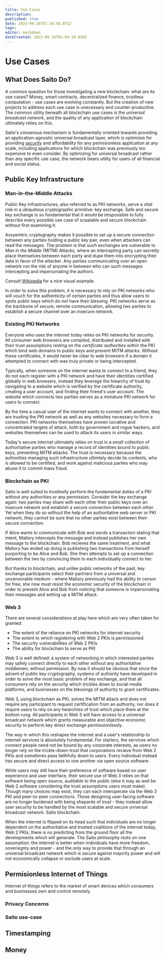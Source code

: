 ```yaml
---
title: Use Cases
description: 
published: true
date: 2023-09-26T01:34:58.071Z
tags: 
editor: markdown
dateCreated: 2023-09-24T01:04:19.828Z
---
```


# Use Cases

## What Does Saito Do?

A common question for those investigating a new blockchain: what are its use cases? Money, smart contracts, decentralized finance, trustless computation - use cases are evolving constantly. But the creation of new projects to address each use case is unecessary and counter-productive. The common utility beneath all blockchain use cases is the *universal broadcast network*, and the quality of any application of blockchain ultimately relies on this.

Saito's consensus mechanism is fundamentally oriented towards providing an application-agnostic universal broadcast layer, which is optimizes for providing [security](https://wiki.saito.io/consensus/majoritarian-attacks) and affordability for any permisionless application at any scale, including applications for which blockchain was previously too expensive to even consider. By optimizing for universal broadcast rather than any specific use case, the network bears utility for users of all financial and social status.

## Public Key Infrastructure

### Man-in-the-Middle Attacks

Public Key Infrastructures, also referred to as PKI networks, serve a vital role in a ubiquitous cryptographic primitive: key exchange. Safe and secure key exchange is so fundamental that it would be imspossible to fully describe every possible use case of scaalable and secure blockchain without first examining it.

Assyemtric cryptography makes it possible to set up a secure connection between any parties holding a public key pair, even when attackers can read the messages.  The problem is that such exchanges are vulnerable to *Man in the Middle* (MITM) *Attacks,* where an intercepting party can secretly place themselves between each party and dupe them into encrypting their data in favor of the attacker. Any parties communicating over an open network run the risk of anyone in between who can such messages intercepting and impersonating the authors.

Consult [Wikipedia](https://en.wikipedia.org/wiki/Man-in-the-middle_attack) for a nice visual example.

In order to solve this problem, it is necessary to rely on PKI networks who will vouch for the authenticity of certain parties and thus allow users to spots public keys which do not have their blessing. PKI networks serve as the backbone of secure, remote communication, allowing two parties to establish a secure channel over an insecure network.

### Existing PKI Networks

Everyone who uses the internet today relies on PKI networks for security. All consumer web browsers are compiled, distributed and installed with their trust assumptions resting on the *certificate authorities* within the PKI which bind web domains to public keys and prevent MITM attacks. Without these certificates, it would never be clear to web browsers if a domain it attempted to connect with was truly private or being intercepted.

Typically, when someone on the internet wants to connect to a friend, they do not each register with a PKI network and have their identities certified globally in web browsers, instead they leverage the hiearchy of trust by navigating to a website which is verified by the certificate authority, creating a user account, and finding their friend's user account. The website which connects two parties serves as a miniature PKI network for users to connect.

By the time a casual user of the internet wants to connect with another, they are trusting the PKI network as well as any websites necessary to form a connection. PKI networks themselves have proven lucrative and concentrated targets of attack, both by government and rogue hackers, and websites themselves can be used to attack its users in similar ways.

Today's secure internet ultimately relies on trust in a small collection of authoritative parties who manage a record of identities bound to public keys, preventing MITM attacks. The trust is necessary because the authorities managing such infrastructure ultimtely decide its contents, who is allowed to be certified, and work against malicious parties who may abuse it to commit mass fraud.

### Blockchain as PKI

Saito is well suited to trustleslly perform the fundamental duties of a PKI without any authorities or any permission. Consider the key exchange again: two parties may share with each other their public keys over an insecure network and establish a secure connection between each other. Yet when they do so without the help of an authoritative web server or PKI network, they cannot be sure that no other parties exist between their secure connection.

If Alice wants to communicate with Bob and sends a transaction stating that intent, Mallory intercepts the message and instead publishes her own message to the blockchain. Bob recieves the same treatment, and what Mallory has ended up doing is publishing two transactions from herself purporting to be Alice and Bob. She then attempts to set up a connection between the two by convincing them to each individually connect to her.

But thanks to blockchain, and unlike public networks of the past, key exchange participants select their partners from a universal and uncensorable medium - where Mallory previously had the ability to censor for free, she now must resist the economic security of the blockchain in order to prevent Alice and Bob from noticing that someone is impersonating their messages and setting up a MITM attack.

### Web 3

There are several considerations at play here which are very often taken for granted:

* The extent of the reliance on PKI networks for internet security
* The extent to which registering with Web 2 PKIs is permissioned 
* The security vulnerabilities of Web 2 PKIs
* The ability for blockchain to serve as PKI

Web 3 is well defined: a system of networking in which interested parties may safely connect directly to each other without any authoritative middlemen; without permission. By now it should be obvious that since the advent of public key cryptography, systems of authority have developed in order to solve the most basic problem of key exchange, and that all consumers rely on the security which  trickles down to social media platforms, and businesses on the blessings of authority to grant certificates.

Web 3, using blockchain as PKI, solves the MITM attack and does not require any participant to request certification from an authority, nor does it require users to rely on any heiarchies of trust which place them at the bottom rung. All participants in Web 3 will have access to a universal broadcast network which grants measurable and objective economic security to perform key direct exchange permissionlessly.

The way in which this reshapes the internet and a user's relationship to internet services is absolutely fundamental. For starters, the services which connect people need not be bound by any corporate interests, as users no longer rely on the trickle-down-trust that corporations recieve from Web 2 PKIs and sometimes pass faithfully down to users. Every individual instead has secure and direct access to one another via open source software.

While users may still have their preference of software based on user experience and user interface, their secure use of Web 3 relies on that software being open source, auditable to the public (else it may as well be Web 2 software considering the trust assumptions users must make). Though many choices may exist, they can each interoperate via the Web 3 PKI and peer-to-peer connections. Those designing user-facing software are no longer burdened with being shepards of *trust* - they instead allow user security to be handled by the most scalable and secure universal broadcast network: Saito blockchain.

When the internet is flipped on its head such that individuals are no longer dependent on the  authoritative and trusted coalitions of the internet today, Web 2 PKIs, there is no predicting from the ground floor all the developments which will generate. The Saito philosophy rests on one assumption: the internet is better when individuals have more freedom, soveriegnty and power - and the only way to provide that through an universal broadcast network which is secure against majority power and will not economically collapse or exclude users at scale.

## Permisionless Internet of Things

Internet of things refers to the market of smart devices which consumers and businesses own and control remotely.


### Privacy Concerns


### Saito use-case

## Timestamping

## Money